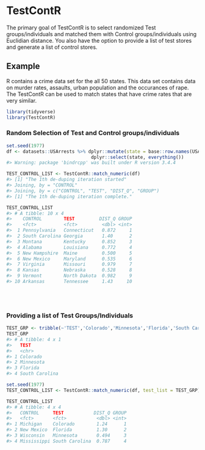 
<!-- README.md is generated from README.Rmd. Please edit that file -->
TestContR
=========

The primary goal of TestContR is to select randomized Test groups/individuals and matched them with Control groups/individuals using Euclidian distance. You also have the option to provide a list of test stores and generate a list of control stores.

Example
-------

R contains a crime data set for the all 50 states. This data set contains data on murder rates, assaults, urban population and the occurances of rape. The TestContR can be used to match states that have crime rates that are very similar.

``` r
library(tidyverse)
library(TestContR)
```

### Random Selection of Test and Control groups/individuals

``` r
set.seed(1977)
df <- datasets::USArrests %>% dplyr::mutate(state = base::row.names(USArrests)) %>%
                               dplyr::select(state, everything())
#> Warning: package 'bindrcpp' was built under R version 3.4.4

TEST_CONTROL_LIST <- TestContR::match_numeric(df)
#> [1] "The 1th de-duping iteration started"
#> Joining, by = "CONTROL"
#> Joining, by = c("CONTROL", "TEST", "DIST_Q", "GROUP")
#> [1] "The 1th de-duping iteration complete."
```

``` r
TEST_CONTROL_LIST
#> # A tibble: 10 x 4
#>    CONTROL        TEST         DIST_Q GROUP
#>    <fct>          <fct>         <dbl> <int>
#>  1 Pennsylvania   Connecticut   0.872     1
#>  2 South Carolina Georgia       1.40      2
#>  3 Montana        Kentucky      0.852     3
#>  4 Alabama        Louisiana     0.772     4
#>  5 New Hampshire  Maine         0.500     5
#>  6 New Mexico     Maryland      0.535     6
#>  7 Virginia       Missouri      0.979     7
#>  8 Kansas         Nebraska      0.528     8
#>  9 Vermont        North Dakota  0.982     9
#> 10 Arkansas       Tennessee     1.43     10
```

<br></br>

### Providing a list of Test Groups/Individuals

``` r
TEST_GRP <- tribble(~'TEST','Colorado','Minnesota','Florida','South Carolina')
TEST_GRP
#> # A tibble: 4 x 1
#>   TEST          
#>   <chr>         
#> 1 Colorado      
#> 2 Minnesota     
#> 3 Florida       
#> 4 South Carolina
```

``` r
set.seed(1977)
TEST_CONTROL_LIST <- TestContR::match_numeric(df, test_list = TEST_GRP)
```

``` r
TEST_CONTROL_LIST
#> # A tibble: 4 x 4
#>   CONTROL     TEST           DIST_Q GROUP
#>   <fct>       <fct>           <dbl> <int>
#> 1 Michigan    Colorado        1.24      1
#> 2 New Mexico  Florida         1.30      2
#> 3 Wisconsin   Minnesota       0.494     3
#> 4 Mississippi South Carolina  0.787     4
```

